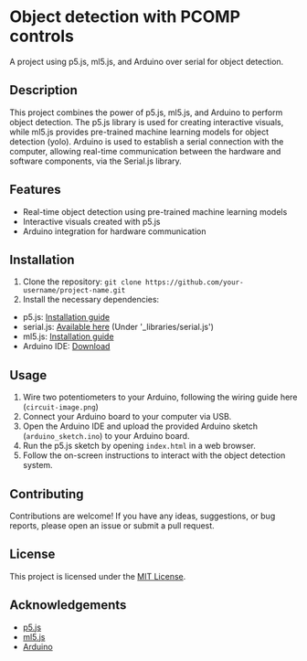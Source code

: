 # Object detection with PCOMP controls

A project using p5.js, ml5.js, and Arduino over serial for object detection.

## Description

This project combines the power of p5.js, ml5.js, and Arduino to perform object detection. The p5.js library is used for creating interactive visuals, while ml5.js provides pre-trained machine learning models for object detection (yolo). Arduino is used to establish a serial connection with the computer, allowing real-time communication between the hardware and software components, via the Serial.js library.

## Features

- Real-time object detection using pre-trained machine learning models
- Interactive visuals created with p5.js
- Arduino integration for hardware communication

## Installation

1. Clone the repository: `git clone https://github.com/your-username/project-name.git`
2. Install the necessary dependencies:

- p5.js: [Installation guide](https://p5js.org/get-started/)
- serial.js: [Available here](https://github.com/makeabilitylab/p5js) (Under '\_libraries/serial.js')
- ml5.js: [Installation guide](https://ml5js.org/docs/getting-started.html)
- Arduino IDE: [Download](https://www.arduino.cc/en/software)

## Usage

1. Wire two potentiometers to your Arduino, following the wiring guide here (`circuit-image.png`)
2. Connect your Arduino board to your computer via USB.
3. Open the Arduino IDE and upload the provided Arduino sketch (`arduino_sketch.ino`) to your Arduino board.
4. Run the p5.js sketch by opening `index.html` in a web browser.
5. Follow the on-screen instructions to interact with the object detection system.

## Contributing

Contributions are welcome! If you have any ideas, suggestions, or bug reports, please open an issue or submit a pull request.

## License

This project is licensed under the [MIT License](LICENSE).

## Acknowledgements

- [p5.js](https://p5js.org/)
- [ml5.js](https://ml5js.org/)
- [Arduino](https://www.arduino.cc/)
